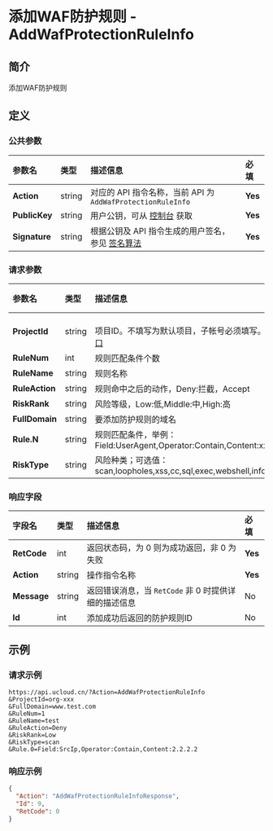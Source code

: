 # 添加WAF防护规则 - AddWafProtectionRuleInfo

## 简介

添加WAF防护规则









## 定义

### 公共参数

| 参数名 | 类型 | 描述信息 | 必填 |
|:---|:---|:---|:---|
| **Action**     | string  | 对应的 API 指令名称，当前 API 为 `AddWafProtectionRuleInfo`                        | **Yes** |
| **PublicKey**  | string  | 用户公钥，可从 [控制台](https://console.ucloud.cn/uapi/apikey) 获取                                             | **Yes** |
| **Signature**  | string  | 根据公钥及 API 指令生成的用户签名，参见 [签名算法](api/summary/signature.md)  | **Yes** |

### 请求参数

| 参数名 | 类型 | 描述信息 | 必填 |
|:---|:---|:---|:---|
| **ProjectId** | string | 	<br />项目ID。不填写为默认项目，子帐号必须填写。 请参考[GetProjectList接口](api/summary/get_project_list) |No|
| **RuleNum** | int | 规则匹配条件个数 |**Yes**|
| **RuleName** | string | 规则名称 |**Yes**|
| **RuleAction** | string | 规则命中之后的动作，Deny:拦截，Accept |**Yes**|
| **RiskRank** | string | 风险等级，Low:低,Middle:中,High:高 |**Yes**|
| **FullDomain** | string | 要添加防护规则的域名 |**Yes**|
| **Rule.N** | string | 规则匹配条件，举例：Field:UserAgent,Operator:Contain,Content:xxxx |**Yes**|
| **RiskType** | string | 风险种类；可选值：scan,loopholes,xss,cc,sql,exec,webshell,infoleak,eaa,protocol,other |No|

### 响应字段

| 字段名 | 类型 | 描述信息 | 必填 |
|:---|:---|:---|:---|
| **RetCode** | int | 返回状态码，为 0 则为成功返回，非 0 为失败 |**Yes**|
| **Action** | string | 操作指令名称 |**Yes**|
| **Message** | string | 返回错误消息，当 `RetCode` 非 0 时提供详细的描述信息 |No|
| **Id** | int | 添加成功后返回的防护规则ID |No|




## 示例

### 请求示例
    
```
https://api.ucloud.cn/?Action=AddWafProtectionRuleInfo
&ProjectId=org-xxx
&FullDomain=www.test.com
&RuleNum=1
&RuleName=test
&RuleAction=Deny
&RiskRank=Low
&RiskType=scan
&Rule.0=Field:SrcIp,Operator:Contain,Content:2.2.2.2
```

### 响应示例
    
```json
{
  "Action": "AddWafProtectionRuleInfoResponse",
  "Id": 9,
  "RetCode": 0
}
```





